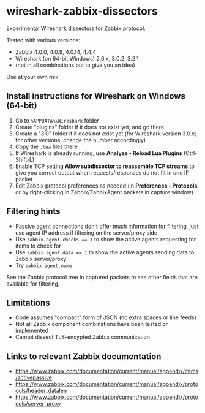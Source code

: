 # wireshark-zabbix-dissectors

Experimental Wireshark dissectors for Zabbix protocol.

Tested with various versions:
- Zabbix 4.0.0, 4.0.9, 4.0.14, 4.4.4
- Wireshark (on 64-bit Windows) 2.6.x, 3.0.2, 3.2.1
- (not in all combinations but to give you an idea)

Use at your own risk.

## Install instructions for Wireshark on Windows (64-bit)

1. Go to `%APPDATA%\Wireshark` folder
2. Create "plugins" folder if it does not exist yet, and go there
3. Create a "3.0" folder if it does not exist yet (for Wireshark version 3.0.x; for other versions, change the number accordingly)
4. Copy the `.lua` files there
5. If Wireshark is already running, use **Analyze - Reload Lua Plugins** (Ctrl-Shift-L)
6. Enable TCP setting **Allow subdissector to reassemble TCP streams**
to give you correct output when requests/responses do not fit in one
IP packet
7. Edit Zabbix protocol preferences as needed (in **Preferences - Protocols**, or by right-clicking in Zabbix/ZabbixAgent packets in capture window)

## Filtering hints

- Passive agent connections don't offer much information for filtering, just use
agent IP address if filtering on the server/proxy side
- Use `zabbix.agent.checks == 1` to show the active agents requesting for items
to check for
- Use `zabbix.agent.data == 1` to show the active agents sending data to Zabbix server/proxy
- Try `zabbix.agent.name`

See the Zabbix protocol tree in captured packets to see other fields that are
available for filtering.

## Limitations

- Code assumes "compact" form of JSON (no extra spaces or line feeds)
- Not all Zabbix component combinations have been tested or implemented
- Cannot dissect TLS-encypted Zabbix communication

## Links to relevant Zabbix documentation

- https://www.zabbix.com/documentation/current/manual/appendix/items/activepassive
- https://www.zabbix.com/documentation/current/manual/appendix/protocols/header_datalen
- https://www.zabbix.com/documentation/current/manual/appendix/protocols/server_proxy
